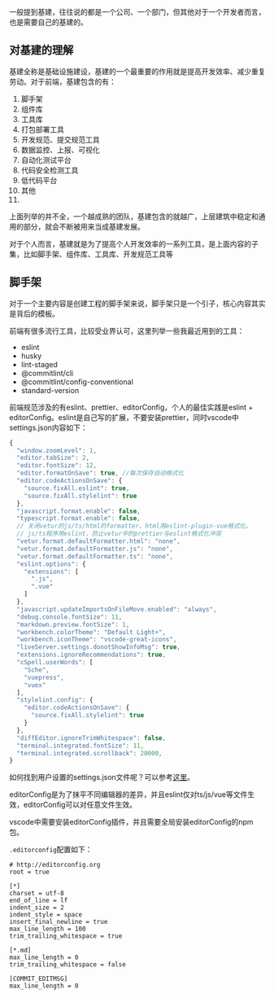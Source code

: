 一般提到基建，往往说的都是一个公司、一个部门，但其他对于一个开发者而言，也是需要自己的基建的。

## 对基建的理解

基建全称是基础设施建设，基建的一个最重要的作用就是提高开发效率、减少重复劳动。对于前端，基建包含的有：

1. 脚手架
2. 组件库
3. 工具库
4. 打包部署工具
5. 开发规范、提交规范工具
6. 数据监控、上报、可视化
7. 自动化测试平台
8. 代码安全检测工具
9. 低代码平台
10. 其他
11. 

上面列举的并不全，一个越成熟的团队，基建包含的就越广，上层建筑中稳定和通用的部分，就会不断被用来当成基建发展。

对于个人而言，基建就是为了提高个人开发效率的一系列工具，是上面内容的子集，比如脚手架、组件库、工具库、开发规范工具等

## 脚手架

对于一个主要内容是创建工程的脚手架来说，脚手架只是一个引子，核心内容其实是背后的模板。

前端有很多流行工具，比较受业界认可，这里列举一些我最近用到的工具：

- eslint
- husky
- lint-staged
- @commitlint/cli
- @commitlint/config-conventional
- standard-version


前端规范涉及的有eslint、prettier、editorConfig，个人的最佳实践是eslint + editorConfig。eslint是自己写的扩展，不要安装prettier，同时vscode中settings.json内容如下：

```ts
{
  "window.zoomLevel": 1,
  "editor.tabSize": 2,
  "editor.fontSize": 12,
  "editor.formatOnSave": true, //每次保存自动格式化
  "editor.codeActionsOnSave": {
    "source.fixAll.eslint": true,
    "source.fixAll.stylelint": true
  },
  "javascript.format.enable": false,
  "typescript.format.enable": false,
  // 关闭vetur的js/ts/html的formatter。html用eslint-plugin-vue格式化。
  // js/ts程序用eslint，防止vetur中的prettier与eslint格式化冲突
  "vetur.format.defaultFormatter.html": "none",
  "vetur.format.defaultFormatter.js": "none",
  "vetur.format.defaultFormatter.ts": "none",
  "eslint.options": {
    "extensions": [
      ".js",
      ".vue"
    ]
  },
  "javascript.updateImportsOnFileMove.enabled": "always",
  "debug.console.fontSize": 11,
  "markdown.preview.fontSize": 1,
  "workbench.colorTheme": "Default Light+",
  "workbench.iconTheme": "vscode-great-icons",
  "liveServer.settings.donotShowInfoMsg": true,
  "extensions.ignoreRecommendations": true,
  "cSpell.userWords": [
    "Sche",
    "vuepress",
    "vuex"
  ],
  "stylelint.config": {
    "editor.codeActionsOnSave": {
      "source.fixAll.stylelint": true
    }
  },
  "diffEditor.ignoreTrimWhitespace": false,
  "terminal.integrated.fontSize": 11,
  "terminal.integrated.scrollback": 20000,
}
```

如何找到用户设置的settings.json文件呢？可以参考[这里](https://blog.csdn.net/weixin_45277161/article/details/131330341)。

editorConfig是为了抹平不同编辑器的差异，并且eslint仅对ts/js/vue等文件生效，editorConfig可以对任意文件生效。

vscode中需要安装editorConfig插件，并且需要全局安装editorConfig的npm 包。

`.editorconfig`配置如下：

```
# http://editorconfig.org
root = true

[*]
charset = utf-8
end_of_line = lf
indent_size = 2
indent_style = space
insert_final_newline = true
max_line_length = 100
trim_trailing_whitespace = true

[*.md]
max_line_length = 0
trim_trailing_whitespace = false

[COMMIT_EDITMSG]
max_line_length = 0
```




